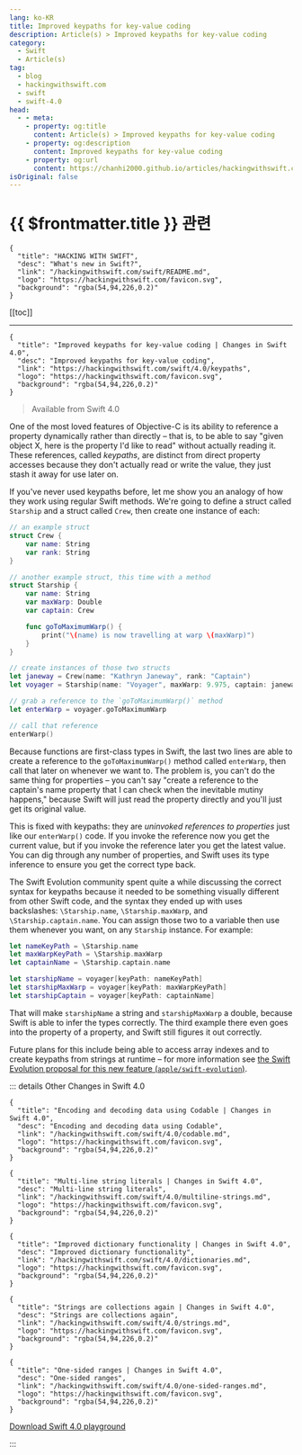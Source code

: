 ```yaml
---
lang: ko-KR
title: Improved keypaths for key-value coding
description: Article(s) > Improved keypaths for key-value coding
category:
  - Swift
  - Article(s)
tag: 
  - blog
  - hackingwithswift.com
  - swift
  - swift-4.0
head:
  - - meta:
    - property: og:title
      content: Article(s) > Improved keypaths for key-value coding
    - property: og:description
      content: Improved keypaths for key-value coding
    - property: og:url
      content: https://chanhi2000.github.io/articles/hackingwithswift.com/swift/4.0/keypaths.html
isOriginal: false
---
```


# {{ $frontmatter.title }} 관련

```component VPCard
{
  "title": "HACKING WITH SWIFT",
  "desc": "What's new in Swift?",
  "link": "/hackingwithswift.com/swift/README.md",
  "logo": "https://hackingwithswift.com/favicon.svg",
  "background": "rgba(54,94,226,0.2)"
}
```

[[toc]]

---

```component VPCard
{
  "title": "Improved keypaths for key-value coding | Changes in Swift 4.0",
  "desc": "Improved keypaths for key-value coding",
  "link": "https://hackingwithswift.com/swift/4.0/keypaths", 
  "logo": "https://hackingwithswift.com/favicon.svg",
  "background": "rgba(54,94,226,0.2)"
}
```

> Available from Swift 4.0

One of the most loved features of Objective-C is its ability to reference a property dynamically rather than directly – that is, to be able to say "given object X, here is the property I'd like to read" without actually reading it. These references, called *keypaths*, are distinct from direct property accesses because they don't actually read or write the value, they just stash it away for use later on.

If you've never used keypaths before, let me show you an analogy of how they work using regular Swift methods. We're going to define a struct called `Starship` and a struct called `Crew`, then create one instance of each:

```swift
// an example struct
struct Crew {
    var name: String
    var rank: String
}

// another example struct, this time with a method
struct Starship {
    var name: String
    var maxWarp: Double
    var captain: Crew

    func goToMaximumWarp() {
        print("\(name) is now travelling at warp \(maxWarp)")
    }
}

// create instances of those two structs
let janeway = Crew(name: "Kathryn Janeway", rank: "Captain")
let voyager = Starship(name: "Voyager", maxWarp: 9.975, captain: janeway)

// grab a reference to the `goToMaximumWarp()` method
let enterWarp = voyager.goToMaximumWarp

// call that reference
enterWarp()
```

Because functions are first-class types in Swift, the last two lines are able to create a reference to the `goToMaximumWarp()` method called `enterWarp`, then call that later on whenever we want to. The problem is, you can't do the same thing for properties – you can't say "create a reference to the captain's name property that I can check when the inevitable mutiny happens," because Swift will just read the property directly and you'll just get its original value.

This is fixed with keypaths: they are *uninvoked references to properties* just like our `enterWarp()` code. If you invoke the reference now you get the current value, but if you invoke the reference later you get the latest value. You can dig through any number of properties, and Swift uses its type inference to ensure you get the correct type back.

The Swift Evolution community spent quite a while discussing the correct syntax for keypaths because it needed to be something visually different from other Swift code, and the syntax they ended up with uses backslashes: `\Starship.name`, `\Starship.maxWarp`, and `\Starship.captain.name`. You can assign those two to a variable then use them whenever you want, on any `Starship` instance. For example:

```swift
let nameKeyPath = \Starship.name
let maxWarpKeyPath = \Starship.maxWarp
let captainName = \Starship.captain.name

let starshipName = voyager[keyPath: nameKeyPath]
let starshipMaxWarp = voyager[keyPath: maxWarpKeyPath]
let starshipCaptain = voyager[keyPath: captainName]
```

That will make `starshipName` a string and `starshipMaxWarp` a double, because Swift is able to infer the types correctly. The third example there even goes into the property of a property, and Swift still figures it out correctly.

Future plans for this include being able to access array indexes and to create keypaths from strings at runtime – for more information see [the Swift Evolution proposal for this new feature (<FontIcon icon="iconfont icon-github"/>`apple/swift-evolution`)](https://github.com/apple/swift-evolution/blob/master/proposals/0161-key-paths.md).

::: details Other Changes in Swift 4.0

```component VPCard
{
  "title": "Encoding and decoding data using Codable | Changes in Swift 4.0",
  "desc": "Encoding and decoding data using Codable",
  "link": "/hackingwithswift.com/swift/4.0/codable.md",
  "logo": "https://hackingwithswift.com/favicon.svg",
  "background": "rgba(54,94,226,0.2)"
}
```

```component VPCard
{
  "title": "Multi-line string literals | Changes in Swift 4.0",
  "desc": "Multi-line string literals",
  "link": "/hackingwithswift.com/swift/4.0/multiline-strings.md",
  "logo": "https://hackingwithswift.com/favicon.svg",
  "background": "rgba(54,94,226,0.2)"
}
```
<!-- 
```component VPCard
{
  "title": "Improved keypaths for key-value coding | Changes in Swift 4.0",
  "desc": "Improved keypaths for key-value coding",
  "link": "/hackingwithswift.com/swift/4.0/keypaths.md",
  "logo": "https://hackingwithswift.com/favicon.svg",
  "background": "rgba(54,94,226,0.2)"
}
```
-->
```component VPCard
{
  "title": "Improved dictionary functionality | Changes in Swift 4.0",
  "desc": "Improved dictionary functionality",
  "link": "/hackingwithswift.com/swift/4.0/dictionaries.md",
  "logo": "https://hackingwithswift.com/favicon.svg",
  "background": "rgba(54,94,226,0.2)"
}
```

```component VPCard
{
  "title": "Strings are collections again | Changes in Swift 4.0",
  "desc": "Strings are collections again",
  "link": "/hackingwithswift.com/swift/4.0/strings.md",
  "logo": "https://hackingwithswift.com/favicon.svg",
  "background": "rgba(54,94,226,0.2)"
}
```

```component VPCard
{
  "title": "One-sided ranges | Changes in Swift 4.0",
  "desc": "One-sided ranges",
  "link": "/hackingwithswift.com/swift/4.0/one-sided-ranges.md",
  "logo": "https://hackingwithswift.com/favicon.svg",
  "background": "rgba(54,94,226,0.2)"
}
```

[<FontIcon icon="fas fa-file-zipper"/>Download Swift 4.0 playground](https://hackingwithswift.com/files/playgrounds/swift/playground-3-1-to-4-0.playground.zip)

:::

